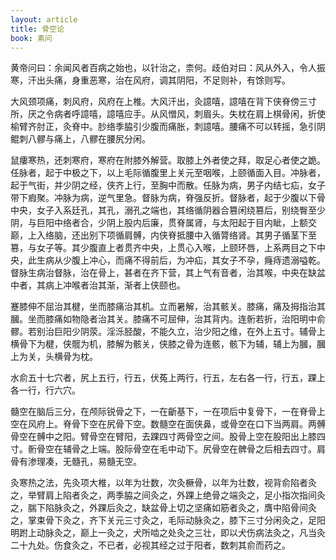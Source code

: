 ```yaml
---
layout: article
title: 骨空论
book: 素问
---
```


黄帝问曰：余闻风者百病之始也，以针治之，柰何。歧伯对曰：风从外入，令人振寒，汗出头痛，身重恶寒，治在风府，调其阴阳，不足则补，有馀则写。

大风颈项痛，刺风府，风府在上椎。大风汗出，灸譩嘻，譩嘻在背下侠脊傍三寸所，厌之令病者呼譩嘻，譩嘻应手。从风憎风，刺眉头。失枕在肩上棋骨闲，折使榆臂齐肘正，灸脊中。䏚络季脇引少腹而痛胀，刺譩嘻。腰痛不可以转摇，急引阴鲲刺八髎与痛上，八髎在腰尻分闲。

鼠瘻寒热，还刺寒府，寒府在附膝外解营。取膝上外者使之拜，取足心者使之跪。任脉者，起于中极之下，以上毛际循腹里上关元至咽喉，上颐循面入目。冲脉者，起于气街，并少阴之经，侠齐上行，至胸中而散。任脉为病，男子内结七疝，女子带下瘕聚。冲脉为病，逆气里急。督脉为病，脊强反折。督脉者，起于少腹以下骨中央，女子入系廷孔，其孔，溺孔之端也，其络循阴器合篡闲绕篡后，别绕臀至少阴，与巨阳中络者合，少阴上股内后廉，贯脊属肾，与太阳起于目内眦，上额交巅，上入络脑，还出别下项循肩髆，内侠脊抵腰中入循膂络肾。其男子循茎下至篡，与女子等。其少腹直上者贯齐中央，上贯心入喉，上颐环唇，上系两目之下中央，此生病从少腹上冲心，而痛不得前后，为冲疝，其女子不孕，癃痔遗溺嗌乾。督脉生病治督脉，治在骨上，甚者在齐下营，其上气有音者，治其喉，中央在缺盆中者，其病上冲喉者治其渐，渐者上侠颐也。

蹇膝伸不屈治其楗，坐而膝痛治其机。立而暑解，治其骸关。膝痛，痛及拇指治其膕。坐而膝痛如物隐者治其关。膝痛不可屈伸，治其背内。连䯒若折，治阳明中俞髎。若别治巨阳少阴荥。淫泺胫酸，不能久立，治少阳之维，在外上五寸。辅骨上横骨下为楗，侠髋为机，膝解为骸关，侠膝之骨为连骸，骸下为辅，辅上为膕，膕上为关，头横骨为枕。

水俞五十七穴者，尻上五行，行五，伏菟上两行，行五，左右各一行，行五，踝上各一行，行六穴。

髓空在脑后三分，在颅际锐骨之下，一在齗基下，一在项后中复骨下，一在脊骨上空在风府上。脊骨下空在尻骨下空。数髓空在面侠鼻，或骨空在口下当两肩。两髆骨空在髆中之阳。臂骨空在臂阳，去踝四寸两骨空之间。股骨上空在股阳出上膝四寸。䯒骨空在辅骨之上端。股际骨空在毛中动下。尻骨空在髀骨之后相去四寸。肩骨有渗理凑，无髓孔，易髓无空。

灸寒热之法，先灸项大椎，以年为壮数，次灸橛骨，以年为壮数，视背俞陷者灸之，举臂肩上陷者灸之，两季脇之间灸之，外踝上绝骨之端灸之，足小指次指间灸之，腨下陷脉灸之，外踝后灸之，缺盆骨上切之坚痛如筋者灸之，膺中陷骨间灸之，掌束骨下灸之，齐下关元三寸灸之，毛际动脉灸之，膝下三寸分闲灸之，足阳明跗上动脉灸之，巅上一灸之，犬所啮之处灸之三壮，即以犬伤病法灸之，凡当灸二十九处。伤食灸之，不已者，必视其经之过于阳者，数刺其俞而药之。

